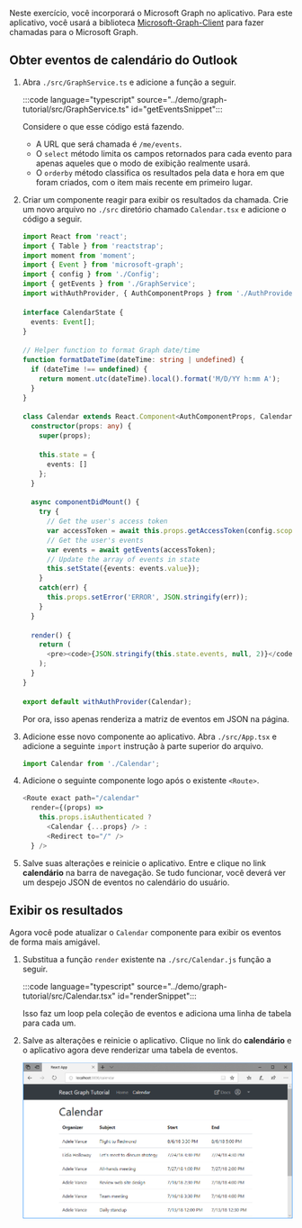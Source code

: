 <!-- markdownlint-disable MD002 MD041 -->

Neste exercício, você incorporará o Microsoft Graph no aplicativo. Para este aplicativo, você usará a biblioteca [Microsoft-Graph-Client](https://github.com/microsoftgraph/msgraph-sdk-javascript) para fazer chamadas para o Microsoft Graph.

## <a name="get-calendar-events-from-outlook"></a>Obter eventos de calendário do Outlook

1. Abra `./src/GraphService.ts` e adicione a função a seguir.

    :::code language="typescript" source="../demo/graph-tutorial/src/GraphService.ts" id="getEventsSnippet":::

    Considere o que esse código está fazendo.

    - A URL que será chamada é `/me/events`.
    - O `select` método limita os campos retornados para cada evento para apenas aqueles que o modo de exibição realmente usará.
    - O `orderby` método classifica os resultados pela data e hora em que foram criados, com o item mais recente em primeiro lugar.

1. Criar um componente reagir para exibir os resultados da chamada. Crie um novo arquivo no `./src` diretório chamado `Calendar.tsx` e adicione o código a seguir.

    ```typescript
    import React from 'react';
    import { Table } from 'reactstrap';
    import moment from 'moment';
    import { Event } from 'microsoft-graph';
    import { config } from './Config';
    import { getEvents } from './GraphService';
    import withAuthProvider, { AuthComponentProps } from './AuthProvider';

    interface CalendarState {
      events: Event[];
    }

    // Helper function to format Graph date/time
    function formatDateTime(dateTime: string | undefined) {
      if (dateTime !== undefined) {
        return moment.utc(dateTime).local().format('M/D/YY h:mm A');
      }
    }

    class Calendar extends React.Component<AuthComponentProps, CalendarState> {
      constructor(props: any) {
        super(props);

        this.state = {
          events: []
        };
      }

      async componentDidMount() {
        try {
          // Get the user's access token
          var accessToken = await this.props.getAccessToken(config.scopes);
          // Get the user's events
          var events = await getEvents(accessToken);
          // Update the array of events in state
          this.setState({events: events.value});
        }
        catch(err) {
          this.props.setError('ERROR', JSON.stringify(err));
        }
      }

      render() {
        return (
          <pre><code>{JSON.stringify(this.state.events, null, 2)}</code></pre>
        );
      }
    }

    export default withAuthProvider(Calendar);
    ```

    Por ora, isso apenas renderiza a matriz de eventos em JSON na página.

1. Adicione esse novo componente ao aplicativo. Abra `./src/App.tsx` e adicione a seguinte `import` instrução à parte superior do arquivo.

    ```typescript
    import Calendar from './Calendar';
    ```

1. Adicione o seguinte componente logo após o existente `<Route>`.

    ```typescript
    <Route exact path="/calendar"
      render={(props) =>
        this.props.isAuthenticated ?
          <Calendar {...props} /> :
          <Redirect to="/" />
      } />
    ```

1. Salve suas alterações e reinicie o aplicativo. Entre e clique no link **calendário** na barra de navegação. Se tudo funcionar, você deverá ver um despejo JSON de eventos no calendário do usuário.

## <a name="display-the-results"></a>Exibir os resultados

Agora você pode atualizar o `Calendar` componente para exibir os eventos de forma mais amigável.

1. Substitua a função `render` existente na `./src/Calendar.js` função a seguir.

    :::code language="typescript" source="../demo/graph-tutorial/src/Calendar.tsx" id="renderSnippet":::

    Isso faz um loop pela coleção de eventos e adiciona uma linha de tabela para cada um.

1. Salve as alterações e reinicie o aplicativo. Clique no link do **calendário** e o aplicativo agora deve renderizar uma tabela de eventos.

    ![Uma captura de tela da tabela de eventos](./images/add-msgraph-01.png)
